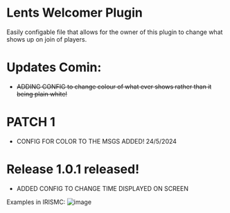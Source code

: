 # Lents Welcomer Plugin

Easily configable file that allows for the owner of this plugin to change what shows up on join of players.


# Updates Comin:
- ~~ADDING CONFIG to change colour of what ever shows rather than it being plain white!~~



# PATCH 1
- CONFIG FOR COLOR TO THE MSGS ADDED! 24/5/2024

# Release 1.0.1 released!
- ADDED CONFIG TO CHANGE TIME DISPLAYED ON SCREEN

Examples in IRISMC:
![image](https://github.com/1lent/LentsWelcomerPlugin/assets/128602359/7830cd32-6dfe-4710-87ae-15b207936a51)


